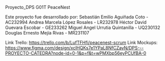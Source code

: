 Proyecto_DPS G01T
PeaceNest

Este proyecto fue desarrollado por:
Sebastián Emilio Aguiñada Coto - AC232994 
Andrea Marcela López Rosales - LR232978 
Héctor David Guevara Escobar - GE233262 
Miguel Angel Urrutia Quintanilla - UQ230132 
Douglas Ernesto Mejía Rivas - MR231107 

Link Trello: https://trello.com/b/LufTFHfi/peacenest-scrum
Link Mockups: https://www.figma.com/design/xclHQKs7e1YPaL8NfCZayN/DPS---PROYECTO-CATEDRA?node-id=0-1&p=f&t=wPMXbp56eyPCUfBA-0
